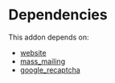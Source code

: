# Dependencies

This addon depends on:

- [website](../../../../odoo-bringout-oca-ocb-website)
- [mass_mailing](../../../../../oca-ocb-mail/odoo-bringout-oca-ocb-mass_mailing)
- [google_recaptcha](../../../../../oca-ocb-security/odoo-bringout-oca-ocb-google_recaptcha)
